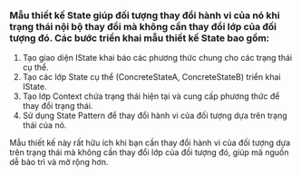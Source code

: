 ### Mẫu thiết kế State giúp đối tượng thay đổi hành vi của nó khi trạng thái nội bộ thay đổi mà không cần thay đổi lớp của đối tượng đó. Các bước triển khai mẫu thiết kế State bao gồm:

1. Tạo giao diện IState khai báo các phương thức chung cho các trạng thái cụ thể.
2. Tạo các lớp State cụ thể (ConcreteStateA, ConcreteStateB) triển khai IState.
3. Tạo lớp Context chứa trạng thái hiện tại và cung cấp phương thức để thay đổi trạng thái.
4. Sử dụng State Pattern để thay đổi hành vi của đối tượng dựa trên trạng thái của nó.

Mẫu thiết kế này rất hữu ích khi bạn cần thay đổi hành vi của đối tượng dựa trên trạng thái mà không cần thay đổi lớp của đối tượng đó, giúp mã nguồn dễ bảo trì và mở rộng hơn.
